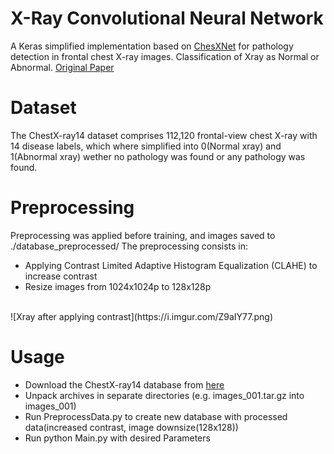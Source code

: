 # X-Ray Convolutional Neural Network
A Keras simplified implementation based on [ChesXNet](https://github.com/zoogzog/chexnet) for pathology detection in frontal chest X-ray images. Classification of Xray as Normal or Abnormal.
  [Original Paper](https://stanfordmlgroup.github.io/projects/chexnet/)


# Dataset
The ChestX-ray14 dataset comprises 112,120 frontal-view chest X-ray with 14 disease labels, which where simplified into 0(Normal xray) and 1(Abnormal xray) wether no pathology was found or any pathology was found.

# Preprocessing
Preprocessing was applied before training, and images saved to ./database_preprocessed/
The preprocessing consists in:
  * Applying Contrast Limited Adaptive Histogram Equalization (CLAHE) to increase contrast
  * Resize images from 1024x1024p to 128x128p
  <br>
![Xray after applying contrast](https://i.imgur.com/Z9aIY77.png)


# Usage
  * Download the ChestX-ray14 database from [here](https://nihcc.app.box.com/v/ChestXray-NIHCC/folder/37178474737)
  * Unpack archives in separate directories (e.g. images_001.tar.gz into images_001)
  * Run PreprocessData.py to create new database with processed data(increased contrast, image downsize(128x128))
  * Run python Main.py with desired Parameters

